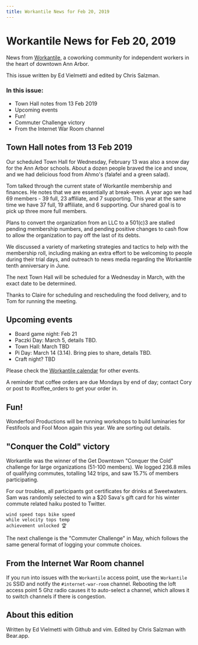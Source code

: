 ```yaml
---
title: Workantile News for Feb 20, 2019
---
```

# Workantile News for Feb 20, 2019

News from [Workantile](http://www.workantile.com), 
a coworking community for independent workers in the heart of downtown Ann Arbor.

This issue written by Ed Vielmetti and
edited by Chris Salzman.

### In this issue:

* Town Hall notes from 13 Feb 2019
* Upcoming events
* Fun!
* Commuter Challenge victory
* From the Internet War Room channel

## Town Hall notes from 13 Feb 2019

Our scheduled Town Hall for Wednesday, February 13 was
also a snow day for the Ann Arbor schools. About a dozen
people braved the ice and snow, and we had delicious
food from Ahmo's (falafel and a green salad).

Tom talked through the current state of Workantile
membership and finances. He notes that we are
essentially at break-even. A year ago we had
69 members - 39 full, 23 affiliate, and 7 supporting.
This year at the same time we have 37 full, 19 
affiliate, and 6 supporting. Our shared goal is to pick
up three more full members.

Plans to convert the organization from an LLC to a 501(c)3
are stalled pending membership numbers, and pending positive
changes to cash flow to allow the organization to pay off the
last of its debts.

We discussed a variety of marketing strategies
and tactics to help with the membership roll,
including making an extra effort to be welcoming
to people during their trial days, and outreach
to news media regarding the Workantile tenth
anniversary in June.

The next Town Hall will be scheduled for a Wednesday
in March, with the exact date to be determined.

Thanks to Claire for scheduling and rescheduling
the food delivery, and to Tom for running the meeting.

## Upcoming events

* Board game night: Feb 21
* Paczki Day: March 5, details TBD. 
* Town Hall: March TBD
* Pi Day: March 14 (3.14). Bring pies to share, details TBD.
* Craft night? TBD

Please check the [Workantile calendar](http://workantile.com/calendar/) for other events.

A reminder that coffee orders are due Mondays by end of
day; contact Cory or post to #coffee_orders to get your
order in.

## Fun!

Wonderfool Productions will be running workshops to
build luminaries for Festifools and Fool Moon again 
this year. We are sorting out details.

## "Conquer the Cold" victory

Workantile was the winner of the Get Downtown
"Conquer the Cold" challenge for large organizations
(51-100 members). We logged 236.8 miles of qualifying
commutes, totalling 142 trips, and saw 15.7% of
members participating. 

For our troubles, all participants
got certificates for drinks at Sweetwaters. Sam
was randomly selected to win a $20 Sava's gift card 
for his winter commute related haiku posted to Twitter.

```
wind speed tops bike speed 
while velocity tops temp 
achievement unlocked 🏆
```

The next challenge is the "Commuter Challenge" in May,
which follows the same general format of logging
your commute choices.

## From the Internet War Room channel

If you run into issues with the `Workantile`
access point, use the `Workantile 2G` SSID
and notify the `#internet-war-room` channel.
Rebooting the loft access point 5 Ghz radio
causes it to auto-select a channel, which allows
it to switch channels if there is congestion.

## About this edition

Written by Ed Vielmetti with Github and vim. Edited
by Chris Salzman with Bear.app. 
